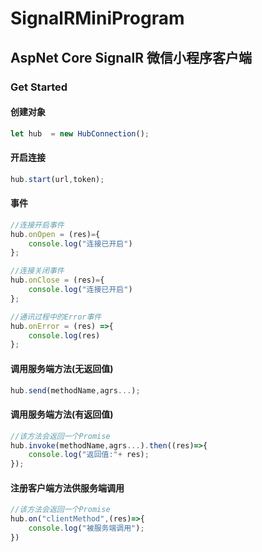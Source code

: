 # SignalRMiniProgram

## AspNet Core SignalR 微信小程序客户端

### Get Started

#### 创建对象

``` JavaScript
let hub  = new HubConnection();
```

#### 开启连接

``` JavaScript
hub.start(url,token);
```

#### 事件

``` JavaScript
//连接开启事件
hub.onOpen = (res)={
    console.log("连接已开启")
};

//连接关闭事件
hub.onClose = (res)={
    console.log("连接已开启")
};

//通讯过程中的Error事件
hub.onError = (res) =>{
    console.log(res)
};
```

#### 调用服务端方法(无返回值)

``` JavaScript
hub.send(methodName,agrs...);
```

#### 调用服务端方法(有返回值)

``` JavaScript
//该方法会返回一个Promise
hub.invoke(methodName,agrs...).then((res)=>{
    console.log("返回值:"+ res);
});
```

#### 注册客户端方法供服务端调用

``` JavaScript
//该方法会返回一个Promise
hub.on("clientMethod",(res)=>{
    console.log("被服务端调用");
})
```